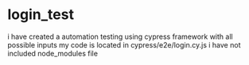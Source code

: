 # login_test
i have created a automation testing using cypress framework with all possible inputs
my code is located in cypress/e2e/login.cy.js
i have not included node_modules file 
